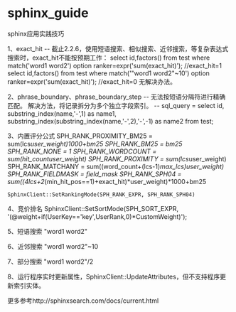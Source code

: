 sphinx_guide
============

sphinx应用实践技巧

1、exact_hit -- 截止2.2.6，使用短语搜索、相似搜索、近邻搜索，等复杂表达式搜索时，exact_hit不能按预期工作：
    select id,factors() from test where match('word1 word2') option ranker=expr('sum(exact_hit)');    //exact_hit=1
    select id,factors() from test where match('"word1 word2"~10') option ranker=expr('sum(exact_hit)');    //exact_hit=0
    无解决办法。
    
2、phrase_boundary、phrase_boundary_step -- 无法按短语分隔符进行精确匹配。
    解决方法，将记录拆分为多个独立字段索引。 -- sql_query = select id, substring_index(name,'-',1) as name1, substring_index(substring_index(name,'-',2),'-',-1) as name2 from test;
    
3、内置评分公式
    SPH_RANK_PROXIMITY_BM25 = sum(lcs*user_weight)*1000+bm25
    SPH_RANK_BM25 = bm25
    SPH_RANK_NONE = 1
    SPH_RANK_WORDCOUNT = sum(hit_count*user_weight)
    SPH_RANK_PROXIMITY = sum(lcs*user_weight)
    SPH_RANK_MATCHANY = sum((word_count+(lcs-1)*max_lcs)*user_weight)
    SPH_RANK_FIELDMASK = field_mask
    SPH_RANK_SPH04 = sum((4*lcs+2*(min_hit_pos==1)+exact_hit)*user_weight)*1000+bm25
    
    SphinxClient::SetRankingMode(SPH_RANK_EXPR, SPH_RANK_SPH04)

4、竞价排名
    SphinxClient::SetSortMode(SPH_SORT_EXPR, '(@weight+if(UserKey=='key',UserRank,0)*CustomWeight)');
    
5、短语搜索
    "word1 word2"
    
6、近邻搜索
    "word1 word2"~10
    
7、部分搜索
    "word1 word2"/2
    
8、运行程序实时更新属性，SphinxClient::UpdateAttributes，但不支持程序更新索引实体。
    
更多参考http://sphinxsearch.com/docs/current.html
